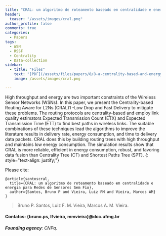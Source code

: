 ```yaml
---
title: "CRAL: um algoritmo de roteamento baseado em centralidade e energia para Redes de Sensores Sem Fio"
header:
  teaser: "/assets/images/cral.png"
author_profile: false
comments: true
categories:
  - Papers
tags:
  - WSN
  - RSSF
  - Centrality
  - Data-collection
sidebar:
  - title: "Files"
    text: "[PDF](/assets/files/papers/8/8-a-centrality-based-and-energy-efficient-collection-protocol-for-low-power-and-lossy-networks.pdf){: .btn .btn--success}{: target=\"_blank\"} [Talk PDF](/assets/files/papers/8/SBRC2015/apresentacao/apresentacao-sbrc.pptx){: .btn .btn--info}{: target=\"_blank\"}"
    image: /assets/images/cral.png

---
```


High throughput and energy are two important constraints of the Wireless Sensor Networks (WSNs). In this paper, we present the Centrality-based Routing Aware for L2Ns (CRAL)1 -Low Drop and Fast Delivery to mitigate these problems. The routing protocols are centrality-based and employ link quality estimators Expected Transmission Count (ETX) and Expected Transmission Time (ETT) to find best paths in wireless links. The suitable combinations of these techniques lead the algorithms to improve the literature results in delivery rate, energy consumption, and time to delivery data packets. CRAL does this by building routing trees with high throughput and maintains low energy consumption. The simulation results show that CRAL is more reliable, efficient in energy consumption, robust, and favoring data fusion than Centrality Tree (CT) and Shortest Paths Tree (SPT).
{: style="text-align: justify;"}

Please cite:
```TeX
@article{santoscral,
  title={CRAL: um algoritmo de roteamento baseado em centralidade e energia para Redes de Sensores Sem Fio},
  author={Santos, Bruno P and Vieira, Luiz FM and Vieira, Marcos AM}
}
```

> Bruno P. Santos, Luiz F. M. Vieira, Marcos A. M. Vieira.
#### Contatcs: {bruno.ps, lfvieira, mmvieira}@dcc.ufmg.br
###### **Founding agency**: CNPq.